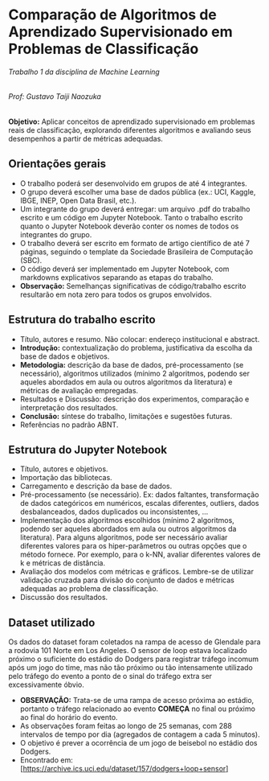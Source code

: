 # Comparação de Algoritmos de Aprendizado Supervisionado em Problemas de Classificação
###### *Trabalho 1 da disciplina de Machine Learning*
###### Prof: Gustavo Taiji Naozuka
**Objetivo:** Aplicar conceitos de aprendizado supervisionado em problemas reais de classificação, explorando diferentes algoritmos e avaliando seus desempenhos a partir de métricas adequadas.

## Orientações gerais
- O trabalho poderá ser desenvolvido em grupos de até 4 integrantes.
- O grupo deverá escolher uma base de dados pública (ex.: UCI, Kaggle, IBGE, INEP, Open Data Brasil, etc.).
- Um integrante do grupo deverá entregar: um arquivo .pdf do trabalho escrito e um código em Jupyter Notebook. Tanto o trabalho escrito quanto o Jupyter Notebook deverão conter os nomes de todos os integrantes do grupo.
- O trabalho deverá ser escrito em formato de artigo científico de até 7 páginas, seguindo o template da Sociedade Brasileira de Computação (SBC).
- O código deverá ser implementado em Jupyter Notebook, com markdowns explicativos separando as etapas do trabalho.
- **Observação:** Semelhanças significativas de código/trabalho escrito resultarão em nota zero para todos os grupos envolvidos.

## Estrutura do trabalho escrito
- Título, autores e resumo. Não colocar: endereço institucional e abstract.
- **Introdução:** contextualização do problema, justificativa da escolha da base de dados e objetivos.
- **Metodologia:** descrição da base de dados, pré-processamento (se necessário), algoritmos utilizados (mínimo 2 algoritmos, podendo ser aqueles abordados em aula ou outros algoritmos da literatura) e métricas de avaliação empregadas.
- Resultados e Discussão: descrição dos experimentos, comparação e interpretação dos resultados.
- **Conclusão:** síntese do trabalho, limitações e sugestões futuras.
- Referências no padrão ABNT.

## Estrutura do Jupyter Notebook
- Título, autores e objetivos.
- Importação das bibliotecas.
- Carregamento e descrição da base de dados.
- Pré-processamento (se necessário). Ex: dados faltantes, transformação de dados categóricos em numéricos, escalas diferentes, outliers, dados desbalanceados, dados duplicados ou inconsistentes, ...
- Implementação dos algoritmos escolhidos (mínimo 2 algoritmos, podendo ser aqueles abordados em aula ou outros algoritmos da literatura). Para alguns algoritmos, pode ser necessário avaliar diferentes valores para os hiper-parâmetros ou outras opções que o método fornece. Por exemplo, para o k-NN, avaliar diferentes valores de k e métricas de distância.
- Avaliação dos modelos com métricas e gráficos. Lembre-se de utilizar validação cruzada para divisão do conjunto de dados e métricas adequadas ao problema de classificação.
- Discussão dos resultados.

## Dataset utilizado
Os dados do dataset foram coletados na rampa de acesso de Glendale para a rodovia 101 Norte em Los Angeles. O sensor de loop estava localizado próximo o suficiente do estádio do Dodgers para registrar tráfego incomum após um jogo do time, mas não tão próximo ou tão intensamente utilizado pelo tráfego do evento a ponto de o sinal do tráfego extra ser excessivamente óbvio.
- **OBSERVAÇÃO:** Trata-se de uma rampa de acesso próxima ao estádio, portanto o tráfego relacionado ao evento **COMEÇA** no final ou próximo ao final do horário do evento.
- As observações foram feitas ao longo de 25 semanas, com 288 intervalos de tempo por dia (agregados de contagem a cada 5 minutos).
- O objetivo é prever a ocorrência de um jogo de beisebol no estádio dos Dodgers.
- Encontrado em: [https://archive.ics.uci.edu/dataset/157/dodgers+loop+sensor]
